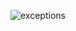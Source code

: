 ![exceptions](https://github.com/SiriSathish600/OOJ/assets/153629401/849a59d1-021b-4a63-8d4b-70bab55cffb0)

